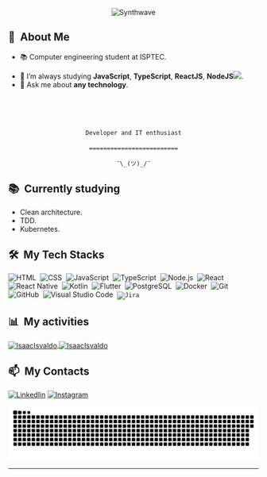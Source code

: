 
<p align="center"><img src="https://thumbs.gfycat.com/GoodnaturedFondGaur-size_restricted.gif" alt="Synthwave" height="50%" width="100%"></p>


  ## 🧭 &nbsp;About Me

   - 📚 Computer engineering student at ISPTEC.
  <!-- - 🔭 I'm currently working on <a href="#">MyJob</a> -->
  - 🌱  I’m always studying **JavaScript**, **TypeScript**, **ReactJS**, **NodeJS**<img src="https://media.giphy.com/media/WUlplcMpOCEmTGBtBW/giphy.gif" width="30">.
- 💬 Ask me about **any technology**.
  <br>
  
<br>
</div>
<br>
<br>

<div align="center">

  `Developer and IT enthusiast`
  <br>

  `=========================`
  <br>

  `¯\_(ツ)_/¯`
</div>


<div>

  ## 📚 &nbsp;Currently studying

  - Clean architecture.
  - TDD.
  - Kubernetes.

</div>


<div>

  ## 🛠️ &nbsp;My Tech Stacks

  ![HTML](https://img.shields.io/badge/-HTML-0D1117?style=flat&logo=HTML5)&nbsp;
  ![CSS](https://img.shields.io/badge/-CSS-0D1117?style=flat&logo=CSS3&logoColor=1572B6)&nbsp;
  ![JavaScript](https://img.shields.io/badge/-JavaScript-0D1117?style=flat&logo=javascript)&nbsp;
  ![TypeScript](https://img.shields.io/badge/-TypeScript-0D1117?style=flat&logo=typescript)&nbsp;
  ![Node.js](https://img.shields.io/badge/-Node.js-0D1117?style=flat&logo=node.js)&nbsp;
  ![React](https://img.shields.io/badge/-React-0D1117?style=flat&logo=react)&nbsp;
  ![React Native](https://img.shields.io/badge/-React%20Native-0D1117?style=flat&logo=react)&nbsp;
  ![Kotlin](https://img.shields.io/badge/-Kotlin-0D1117?style=flat&logo=kotlin)&nbsp;
  ![Flutter](https://img.shields.io/badge/-Flutter-0D1117?style=flat&logo=flutter)&nbsp;
  ![PostgreSQL](https://img.shields.io/badge/-PostgreSQL-0D1117?style=flat&logo=postgresql)&nbsp;
  ![Docker](https://img.shields.io/badge/-Docker-0D1117?style=flat&logo=docker)&nbsp;
  ![Git](https://img.shields.io/badge/-Git-0D1117?style=flat&logo=git)&nbsp;
  ![GitHub](https://img.shields.io/badge/-GitHub-0D1117?style=flat&logo=github)&nbsp;
  ![Visual Studio Code](https://img.shields.io/badge/-VS%20Code-0D1117?style=flat&logo=visual-studio-code&logoColor=007ACC)&nbsp;
  <code><img height="25" src="https://github.com/UjwalKandi/UjwalKandi/blob/c45f674e1145d04d97cd57f4e9dac336c5e29600/svg/jira-3.svg" alt="Jira"></code>
</div>


<div>

  ## 📊 &nbsp;My activities
  <a href="https://github.com/IsaacIsvaldo">
    <img width=450 height=170 align="center" alt="IsaacIsvaldo" src="https://github-readme-stats.vercel.app/api?username=IsaacIsvaldo&theme=midnight-purple&show_icons=true&bg_color=0D1117&hide_border=true&count_private=true" />
  </a>
  <a href="https://github.com/IsaacIsvaldo">
    <img align="center" alt="IsaacIsvaldo" src="https://github-readme-stats.vercel.app/api/top-langs/?username=IsaacIsvaldo&theme=midnight-purple&layout=compact&bg_color=0D1117&hide_border=true&count_private=true" />
  </a>
</div>

<div>

  ## 📫 &nbsp;My Contacts
  [![Linkedlin](https://img.shields.io/badge/LinkedIn-0077B5?style=for-the-badge&logo=linkedin&logoColor=white)](https://www.linkedin.com/in/isaac-isvaldo-bunga/)
[![Instagram](https://img.shields.io/badge/Instagram-E4405F?style=for-the-badge&logo=instagram&logoColor=white)](https://www.instagram.com/isaacisvaldo/)


<!-- ![Snake animation](https://github.com/IsaacIsvaldo/IsaacIsvaldo/blob/output/github-contribution-grid-snake.svg) -->

<div>
  <img src="https://github.com/Pepyn0/Pepyn0/raw/output/github-contribution-grid-snake.svg" alt="snake"></center>
</div>

<!-- ## 📚 &nbsp;My Projects -->


------
